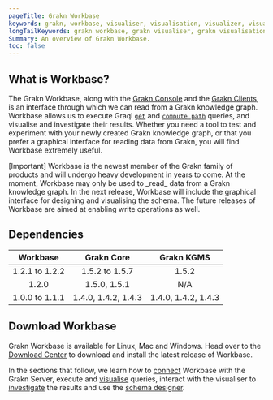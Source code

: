 ```yaml
---
pageTitle: Grakn Workbase
keywords: grakn, workbase, visualiser, visualisation, visualizer, visualization
longTailKeywords: grakn workbase, grakn visualiser, grakn visualisation, grakn visualizer, grakn visualization
Summary: An overview of Grakn Workbase.
toc: false
---
```


## What is Workbase?
The Grakn Workbase, along with the [Grakn Console](../02-running-grakn/02-console.md) and the [Grakn Clients](../03-client-api/00-overview.md), is an interface through which we can read from a Grakn knowledge graph.
Workbase allows us to execute Graql [`get`](../11-query/02-get-query.md) and [`compute path`](../11-query/07-compute-query.md#compute-the-shortest-path) queries, and visualise and investigate their results.
Whether you need a tool to test and experiment with your newly created Grakn knowledge graph, or that you prefer a graphical interface for reading data from Grakn, you will find Workbase extremely useful.

<div class="note">
[Important]
Workbase is the newest member of the Grakn family of products and will undergo heavy development in years to come. At the moment, Workbase may only be used to _read_ data from a Grakn knowledge graph.
In the next release, Workbase will include the graphical interface for designing and visualising the schema. The future releases of Workbase are aimed at enabling write operations as well.
</div>

## Dependencies

| Workbase       | Grakn Core          | Grakn KGMS          |
| :------------: | :-----------------: | :-----------------: |
| 1.2.1 to 1.2.2 | 1.5.2 to 1.5.7      | 1.5.2               |
| 1.2.0          | 1.5.0, 1.5.1        | N/A                 |
| 1.0.0 to 1.1.1 | 1.4.0, 1.4.2, 1.4.3 | 1.4.0, 1.4.2, 1.4.3 |

## Download Workbase
Grakn Workbase is available for Linux, Mac and Windows. Head over to the [Download Center](https://grakn.ai/download#workbase) to download and install the latest release of Workbase.

In the sections that follow, we learn how to [connect](../07-workbase/01-connection.md) Workbase with the Grakn Server, execute and [visualise](../07-workbase/02-visualisation.md) queries, interact with the visualiser to [investigate](../07-workbase/03-investigation.md) the results and use the [schema designer](../07-workbase/04-schema-designer.md).
